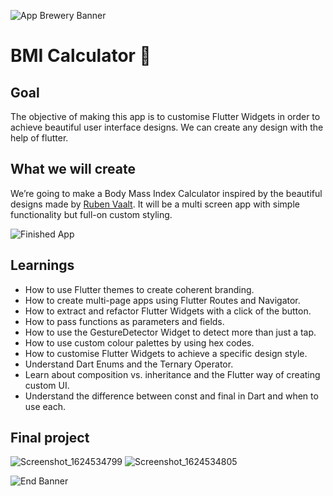 ![App Brewery Banner](https://user-images.githubusercontent.com/81528687/123254964-ed26d100-d50c-11eb-98b2-c3edcc40e0c3.png)


# BMI Calculator 💪

## Goal

The objective of making this app is to customise Flutter Widgets in order to achieve beautiful user interface designs. We can create any design with the help of flutter.

## What we will create

We’re going to make a Body Mass Index Calculator inspired by the beautiful designs made by [Ruben Vaalt](https://dribbble.com/shots/4585382-Simple-BMI-Calculator). It will be a multi screen app with simple functionality but full-on custom styling. 

![Finished App](https://user-images.githubusercontent.com/81528687/123257344-ab4b5a00-d50f-11eb-855d-e33d1e0d37c4.gif
)

## Learnings

- How to use Flutter themes to create coherent branding. 
- How to create multi-page apps using Flutter Routes and Navigator.
- How to extract and refactor Flutter Widgets with a click of the button. 
- How to pass functions as parameters and fields.
- How to use the GestureDetector Widget to detect more than just a tap.
- How to use custom colour palettes by using hex codes.
- How to customise Flutter Widgets to achieve a specific design style.
- Understand Dart Enums and the Ternary Operator.
- Learn about composition vs. inheritance and the Flutter way of creating custom UI.
- Understand the difference between const and final in Dart and when to use each.

## Final project
![Screenshot_1624534799](https://user-images.githubusercontent.com/81528687/123258033-8a373900-d510-11eb-8af6-c0282ecaa491.png) ![Screenshot_1624534805](https://user-images.githubusercontent.com/81528687/123258055-8f948380-d510-11eb-8edf-5d1f51caf155.png)



![End Banner](https://user-images.githubusercontent.com/81528687/123257222-81923300-d50f-11eb-938b-03c06baf1088.png)
